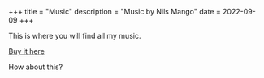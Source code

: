 +++
title = "Music"
description = "Music by Nils Mango"
date = 2022-09-09
+++

This is where you will find all my music.

<a href="#" class="customButton">Buy it here</a>

How about this?
